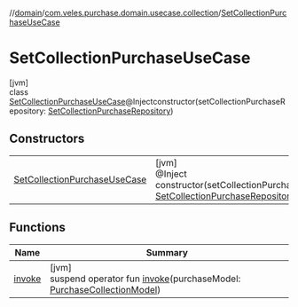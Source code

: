 //[domain](../../../index.md)/[com.veles.purchase.domain.usecase.collection](../index.md)/[SetCollectionPurchaseUseCase](index.md)

# SetCollectionPurchaseUseCase

[jvm]\
class [SetCollectionPurchaseUseCase](index.md)@Injectconstructor(setCollectionPurchaseRepository: [SetCollectionPurchaseRepository](../../com.veles.purchase.domain.repository.collection/-set-collection-purchase-repository/index.md))

## Constructors

| | |
|---|---|
| [SetCollectionPurchaseUseCase](-set-collection-purchase-use-case.md) | [jvm]<br>@Inject<br>constructor(setCollectionPurchaseRepository: [SetCollectionPurchaseRepository](../../com.veles.purchase.domain.repository.collection/-set-collection-purchase-repository/index.md)) |

## Functions

| Name | Summary |
|---|---|
| [invoke](invoke.md) | [jvm]<br>suspend operator fun [invoke](invoke.md)(purchaseModel: [PurchaseCollectionModel](../../com.veles.purchase.domain.model.purchase/-purchase-collection-model/index.md)) |
